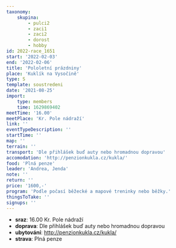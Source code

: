 ```yaml
---
taxonomy:
    skupina:
        - pulci2
        - zaci1
        - zaci2
        - dorost
        - hobby
id: 2022-race_1651
start: '2022-02-03'
end: '2022-02-06'
title: 'Pololetní prázdniny'
place: 'Kuklík na Vysočině'
type: S
template: soustredeni
date: '2021-08-25'
import:
    type: members
    time: 1629869402
meetTime: '16.00'
meetPlace: 'Kr. Pole nádraží'
link: ''
eventTypeDescription: ''
startTime: ''
map: ''
terrain: ''
transport: 'Dle přihlášek buď auty nebo hromadnou dopravou'
accomodation: 'http://penzionkukla.cz/kukla/'
food: 'Plná penze'
leader: 'Andrea, Jenda'
note: ''
return: ''
price: '1600,-'
program: 'Podle počasí běžecké a mapové treninky nebo běžky.'
thingsToTake: ''
signups: ''
---
```


* **sraz**: 16.00 Kr. Pole nádraží
* **doprava**: Dle přihlášek buď auty nebo hromadnou dopravou
* **ubytování**: http://penzionkukla.cz/kukla/
* **strava**: Plná penze
